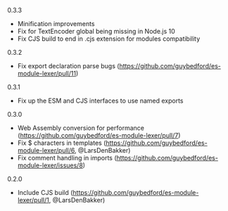0.3.3
* Minification improvements
* Fix for TextEncoder global being missing in Node.js 10
* Fix CJS build to end in .cjs extension for modules compatibility

0.3.2
* Fix export declaration parse bugs (https://github.com/guybedford/es-module-lexer/pull/11)

0.3.1
* Fix up the ESM and CJS interfaces to use named exports

0.3.0
* Web Assembly conversion for performance (https://github.com/guybedford/es-module-lexer/pull/7)
* Fix $ characters in templates (https://github.com/guybedford/es-module-lexer/pull/6, @LarsDenBakker)
* Fix comment handling in imports (https://github.com/guybedford/es-module-lexer/issues/8)

0.2.0
* Include CJS build (https://github.com/guybedford/es-module-lexer/pull/1, @LarsDenBakker)
